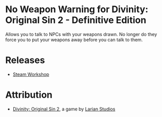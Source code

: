 No Weapon Warning for Divinity: Original Sin 2 - Definitive Edition
=======

Allows you to talk to NPCs with your weapons drawn. No longer do they force you to put your weapons away before you can talk to them.

# Releases
* [Steam Workshop](https://steamcommunity.com/sharedfiles/filedetails/?id=2114849518)

# Attribution
- [Divinity: Original Sin 2](http://store.steampowered.com/app/435150/Divinity_Original_Sin_2/), a game by [Larian Studios](http://larian.com/)